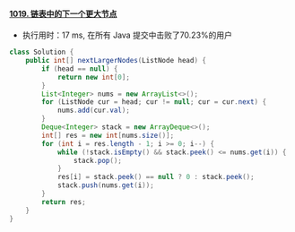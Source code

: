 #### [1019. 链表中的下一个更大节点](https://leetcode.cn/problems/next-greater-node-in-linked-list/)
- 执行用时：17 ms, 在所有 Java 提交中击败了70.23%的用户
``` java
class Solution {
    public int[] nextLargerNodes(ListNode head) {
        if (head == null) {
            return new int[0];
        }
        List<Integer> nums = new ArrayList<>();
        for (ListNode cur = head; cur != null; cur = cur.next) {
            nums.add(cur.val);
        }
        Deque<Integer> stack = new ArrayDeque<>();
        int[] res = new int[nums.size()];
        for (int i = res.length - 1; i >= 0; i--) {
            while (!stack.isEmpty() && stack.peek() <= nums.get(i)) {
                stack.pop();
            }
            res[i] = stack.peek() == null ? 0 : stack.peek();
            stack.push(nums.get(i));
        }
        return res;
    }
}
```
